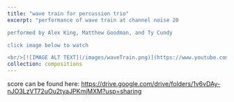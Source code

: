 ```yaml
---
title: "wave train for percussion trio"
excerpt: "performance of wave train at channel noise 20

performed by Alex King, Matthew Goodman, and Ty Cundy 

click image below to watch 

<br/>[![IMAGE ALT TEXT](/images/waveTrain.png)](https://www.youtube.com/watch?v=paDdUWDDEVk)"
collection: compositions
---
```


score can be found here: <https://drive.google.com/drive/folders/1v6vDAy-nJO3LzVT72uOu2tyaJPKmjMXM?usp=sharing>

